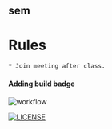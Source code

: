 ## sem
# Rules
    * Join meeting after class.
#### Adding build badge

![workflow](https://github.com/KaungSattHtun10/seMethod/actions/workflows/main.yml/badge.svg)



[![LICENSE](https://img.shields.io/github/license/KaungSattHtun10/sem.svg?style=flat-square)](https://github.com/KaungSattHtun10/sem/blob/master/LICENSE)